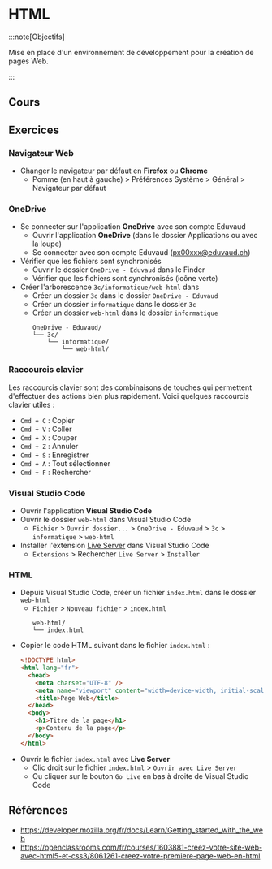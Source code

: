 # HTML

:::note[Objectifs]

Mise en place d'un environnement de développement pour la création de pages Web.

:::

## Cours

<Reaveal name="3cci-webs-html" />

## Exercices

### Navigateur Web

- Changer le navigateur par défaut en **Firefox** ou **Chrome**
  - Pomme (en haut à gauche) > Préférences Système > Général > Navigateur par défaut

### OneDrive

- Se connecter sur l'application **OneDrive** avec son compte Eduvaud
  - Ouvrir l'application **OneDrive** (dans le dossier Applications ou avec la loupe)
  - Se connecter avec son compte Eduvaud (px00xxx@eduvaud.ch)
- Vérifier que les fichiers sont synchronisés
  - Ouvrir le dossier `OneDrive - Eduvaud` dans le Finder
  - Vérifier que les fichiers sont synchronisés (icône verte)
- Créer l'arborescence `3c/informatique/web-html` dans 
  - Créer un dossier `3c` dans le dossier `OneDrive - Eduvaud`
  - Créer un dossier `informatique` dans le dossier `3c`
  - Créer un dossier `web-html` dans le dossier `informatique`
    ```
    OneDrive - Eduvaud/
    └── 3c/
        └── informatique/
            └── web-html/
    ```

### Raccourcis clavier

Les raccourcis clavier sont des combinaisons de touches qui permettent d'effectuer des actions bien plus rapidement. Voici quelques raccourcis clavier utiles :

- `Cmd + C` : Copier
- `Cmd + V` : Coller
- `Cmd + X` : Couper
- `Cmd + Z` : Annuler
- `Cmd + S` : Enregistrer
- `Cmd + A` : Tout sélectionner
- `Cmd + F` : Rechercher

### Visual Studio Code

- Ouvrir l'application **Visual Studio Code**
- Ouvrir le dossier `web-html` dans Visual Studio Code
  - `Fichier` > `Ouvrir dossier...` > `OneDrive - Eduvaud` > `3c` > `informatique` > `web-html`
- Installer l'extension [Live Server](https://marketplace.visualstudio.com/items?itemName=ritwickdey.LiveServer) dans Visual Studio Code
  - `Extensions` > Rechercher `Live Server` > `Installer`

### HTML

- Depuis Visual Studio Code, créer un fichier `index.html` dans le dossier `web-html`
  - `Fichier` > `Nouveau fichier` > `index.html`
    ```
    web-html/
    └── index.html
    ```
- Copier le code HTML suivant dans le fichier `index.html` :
  ```html
  <!DOCTYPE html>
  <html lang="fr">
    <head>
      <meta charset="UTF-8" />
      <meta name="viewport" content="width=device-width, initial-scale=1" />
      <title>Page Web</title>
    </head>
    <body>
      <h1>Titre de la page</h1>
      <p>Contenu de la page</p>
    </body>
  </html>
  ```
- Ouvrir le fichier `index.html` avec **Live Server**
  - Clic droit sur le fichier `index.html` > `Ouvrir avec Live Server`
  - Ou cliquer sur le bouton `Go Live` en bas à droite de Visual Studio Code

## Références

- https://developer.mozilla.org/fr/docs/Learn/Getting_started_with_the_web
- https://openclassrooms.com/fr/courses/1603881-creez-votre-site-web-avec-html5-et-css3/8061261-creez-votre-premiere-page-web-en-html
